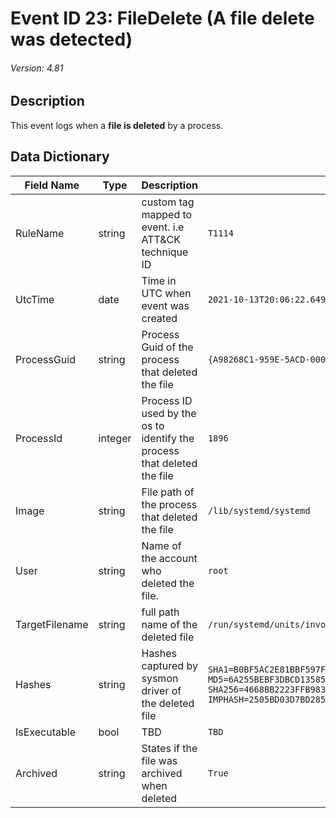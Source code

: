 # Event ID 23: FileDelete (A file delete was detected)
###### Version: 4.81

## Description
This event logs when a **file is deleted** by a process.

## Data Dictionary
|Field Name|Type|Description|Sample Value|
|---|---|---|---|
|RuleName|string|custom tag mapped to event. i.e ATT&CK technique ID|`T1114`|
|UtcTime|date|Time in UTC when event was created|`2021-10-13T20:06:22.6490000Z`|
|ProcessGuid|string|Process Guid of the process that deleted the file|`{A98268C1-959E-5ACD-0000-0010236E0300}`|
|ProcessId|integer|Process ID used by the os to identify the process that deleted the file|`1896`|
|Image|string|File path of the process that deleted the file|`/lib/systemd/systemd`|
|User|string|Name of the account who deleted the file.|`root`|
|TargetFilename|string|full path name of the deleted file|`/run/systemd/units/invocation:rsyslog.service`|
|Hashes|string|Hashes captured by sysmon driver of the deleted file|`SHA1=B0BF5AC2E81BBF597FAD5F349FEEB32CAC449FA2, MD5=6A255BEBF3DBCD13585538ED47DBAFD7, SHA256=4668BB2223FFB983A5F1273B9E3D9FA2C5CE4A0F1FB18CA5C1B285762020073C, IMPHASH=2505BD03D7BD285E50CE89CEC02B333B`|
|IsExecutable|bool|TBD|`TBD`|
|Archived|string|States if the file was archived when deleted|`True`|

